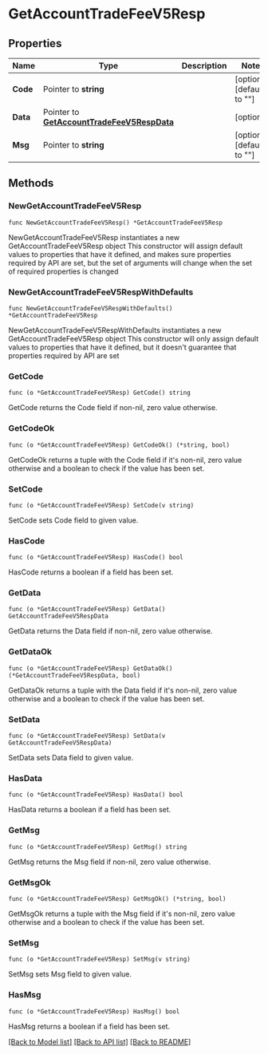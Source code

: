# GetAccountTradeFeeV5Resp

## Properties

Name | Type | Description | Notes
------------ | ------------- | ------------- | -------------
**Code** | Pointer to **string** |  | [optional] [default to ""]
**Data** | Pointer to [**GetAccountTradeFeeV5RespData**](GetAccountTradeFeeV5RespData.md) |  | [optional] 
**Msg** | Pointer to **string** |  | [optional] [default to ""]

## Methods

### NewGetAccountTradeFeeV5Resp

`func NewGetAccountTradeFeeV5Resp() *GetAccountTradeFeeV5Resp`

NewGetAccountTradeFeeV5Resp instantiates a new GetAccountTradeFeeV5Resp object
This constructor will assign default values to properties that have it defined,
and makes sure properties required by API are set, but the set of arguments
will change when the set of required properties is changed

### NewGetAccountTradeFeeV5RespWithDefaults

`func NewGetAccountTradeFeeV5RespWithDefaults() *GetAccountTradeFeeV5Resp`

NewGetAccountTradeFeeV5RespWithDefaults instantiates a new GetAccountTradeFeeV5Resp object
This constructor will only assign default values to properties that have it defined,
but it doesn't guarantee that properties required by API are set

### GetCode

`func (o *GetAccountTradeFeeV5Resp) GetCode() string`

GetCode returns the Code field if non-nil, zero value otherwise.

### GetCodeOk

`func (o *GetAccountTradeFeeV5Resp) GetCodeOk() (*string, bool)`

GetCodeOk returns a tuple with the Code field if it's non-nil, zero value otherwise
and a boolean to check if the value has been set.

### SetCode

`func (o *GetAccountTradeFeeV5Resp) SetCode(v string)`

SetCode sets Code field to given value.

### HasCode

`func (o *GetAccountTradeFeeV5Resp) HasCode() bool`

HasCode returns a boolean if a field has been set.

### GetData

`func (o *GetAccountTradeFeeV5Resp) GetData() GetAccountTradeFeeV5RespData`

GetData returns the Data field if non-nil, zero value otherwise.

### GetDataOk

`func (o *GetAccountTradeFeeV5Resp) GetDataOk() (*GetAccountTradeFeeV5RespData, bool)`

GetDataOk returns a tuple with the Data field if it's non-nil, zero value otherwise
and a boolean to check if the value has been set.

### SetData

`func (o *GetAccountTradeFeeV5Resp) SetData(v GetAccountTradeFeeV5RespData)`

SetData sets Data field to given value.

### HasData

`func (o *GetAccountTradeFeeV5Resp) HasData() bool`

HasData returns a boolean if a field has been set.

### GetMsg

`func (o *GetAccountTradeFeeV5Resp) GetMsg() string`

GetMsg returns the Msg field if non-nil, zero value otherwise.

### GetMsgOk

`func (o *GetAccountTradeFeeV5Resp) GetMsgOk() (*string, bool)`

GetMsgOk returns a tuple with the Msg field if it's non-nil, zero value otherwise
and a boolean to check if the value has been set.

### SetMsg

`func (o *GetAccountTradeFeeV5Resp) SetMsg(v string)`

SetMsg sets Msg field to given value.

### HasMsg

`func (o *GetAccountTradeFeeV5Resp) HasMsg() bool`

HasMsg returns a boolean if a field has been set.


[[Back to Model list]](../README.md#documentation-for-models) [[Back to API list]](../README.md#documentation-for-api-endpoints) [[Back to README]](../README.md)


